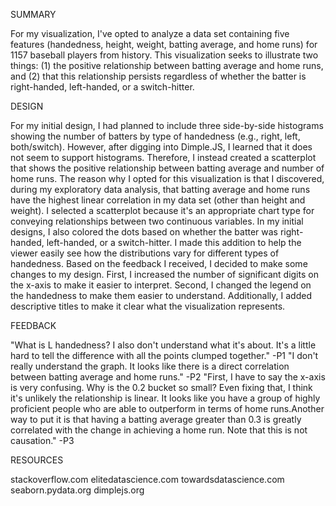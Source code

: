 SUMMARY

For my visualization, I've opted to analyze a data set containing five features (handedness, height, weight, batting average, and home runs) for 1157 baseball players from history. This visualization seeks to illustrate two things: (1) the positive relationship between batting average and home runs, and (2) that this relationship persists regardless of whether the batter is right-handed, left-handed, or a switch-hitter.  


DESIGN

For my initial design, I had planned to include three side-by-side histograms showing the number of batters by type of handedness (e.g., right, left, both/switch). However, after digging into Dimple.JS, I learned that it does not seem to support histograms. Therefore, I instead created a scatterplot that shows the positive relationship between batting average and number of home runs. The reason why I opted for this visualization is that I discovered, during my exploratory data analysis, that batting average and home runs have the highest linear correlation in my data set (other than height and weight). I selected a scatterplot because it's an appropriate chart type for conveying relationships between two continuous variables. In my initial designs, I also colored the dots based on whether the batter was right-handed, left-handed, or a switch-hitter. I made this addition to help the viewer easily see how the distributions vary for different types of handedness. Based on the feedback I received, I decided to make some changes to my design. First, I increased the number of significant digits on the x-axis to make it easier to interpret. Second, I changed the legend on the handedness to make them easier to understand. Additionally, I added descriptive titles to make it clear what the visualization represents.


FEEDBACK

"What is L handedness? I also don't understand what it's about. It's a little hard to tell the difference with all the points clumped together." -P1
"I don't really understand the graph. It looks like there is a direct correlation between batting average and home runs." -P2
"First, I have to say the x-axis is very confusing. Why is the 0.2 bucket so small? Even fixing that, I think it's unlikely the relationship is linear. It looks like you have a group of highly proficient people who are able to outperform in terms of home runs.Another way to put it is that having a batting average greater than 0.3 is greatly correlated with the change in achieving a home run. Note that this is not causation." -P3


RESOURCES

stackoverflow.com
elitedatascience.com
towardsdatascience.com
seaborn.pydata.org
dimplejs.org
